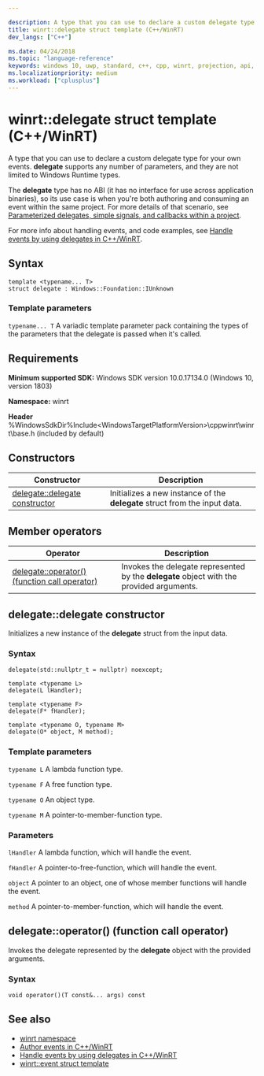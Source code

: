 ```yaml
---

description: A type that you can use to declare a custom delegate type for your own events.
title: winrt::delegate struct template (C++/WinRT)
dev_langs: ["C++"]

ms.date: 04/24/2018
ms.topic: "language-reference"
keywords: windows 10, uwp, standard, c++, cpp, winrt, projection, api, reference, delegate, handler
ms.localizationpriority: medium
ms.workload: ["cplusplus"]
---
```


# winrt::delegate struct template (C++/WinRT)
A type that you can use to declare a custom delegate type for your own events. **delegate** supports any number of parameters, and they are not limited to Windows Runtime types.

The **delegate** type has no ABI (it has no interface for use across application binaries), so its use case is when you're both authoring and consuming an event within the same project. For more details of that scenario, see [Parameterized delegates, simple signals, and callbacks within a project](/windows/uwp/cpp-and-winrt-apis/author-events#parameterized-delegates-simple-signals-and-callbacks-within-a-project).

For more info about handling events, and code examples, see [Handle events by using delegates in C++/WinRT](/windows/uwp/cpp-and-winrt-apis/handle-events).

## Syntax
```cppwinrt
template <typename... T>
struct delegate : Windows::Foundation::IUnknown
```

### Template parameters
`typename... T`
A variadic template parameter pack containing the types of the parameters that the delegate is passed when it's called.

## Requirements
**Minimum supported SDK:** Windows SDK version 10.0.17134.0 (Windows 10, version 1803)

**Namespace:** winrt

**Header** %WindowsSdkDir%Include\<WindowsTargetPlatformVersion>\cppwinrt\winrt\base.h (included by default)

## Constructors
|Constructor|Description|
|------------|-----------------|
|[delegate::delegate constructor](#delegatedelegate-constructor)|Initializes a new instance of the **delegate** struct from the input data.|

## Member operators
|Operator|Description| 
|------------|-----------------|
|[delegate::operator() (function call operator)](#delegateoperator-function-call-operator)|Invokes the delegate represented by the **delegate** object with the provided arguments.|

## delegate::delegate constructor
Initializes a new instance of the **delegate** struct from the input data.

### Syntax
```cppwinrt
delegate(std::nullptr_t = nullptr) noexcept;

template <typename L>
delegate(L lHandler);

template <typename F>
delegate(F* fHandler);

template <typename O, typename M>
delegate(O* object, M method);
```

### Template parameters
`typename L`
A lambda function type.

`typename F`
A free function type.

`typename O`
An object type.

`typename M`
A pointer-to-member-function type.

### Parameters
`lHandler`
A lambda function, which will handle the event.

`fHandler`
A pointer-to-free-function, which will handle the event.

`object`
A pointer to an object, one of whose member functions will handle the event.

`method`
A pointer-to-member-function, which will handle the event.

## delegate::operator() (function call operator)
Invokes the delegate represented by the **delegate** object with the provided arguments.

### Syntax
```cppwinrt
void operator()(T const&... args) const
```

## See also
* [winrt namespace](winrt.md)
* [Author events in C++/WinRT](/windows/uwp/cpp-and-winrt-apis/author-events)
* [Handle events by using delegates in C++/WinRT](/windows/uwp/cpp-and-winrt-apis/handle-events)
* [winrt::event struct template](event.md)